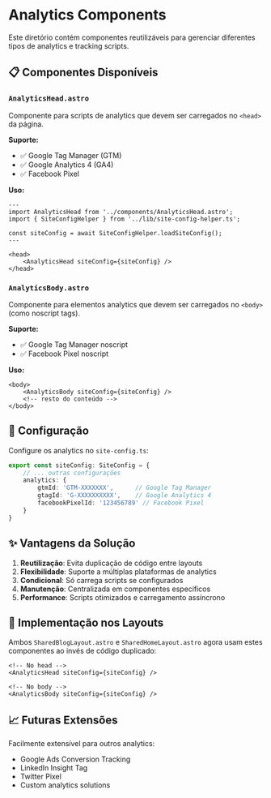 # Analytics Components

Este diretório contém componentes reutilizáveis para gerenciar diferentes tipos de analytics e tracking scripts.

## 📋 **Componentes Disponíveis**

### `AnalyticsHead.astro`

Componente para scripts de analytics que devem ser carregados no `<head>` da página.

**Suporte:**

- ✅ Google Tag Manager (GTM)
- ✅ Google Analytics 4 (GA4)
- ✅ Facebook Pixel

**Uso:**

```astro
---
import AnalyticsHead from '../components/AnalyticsHead.astro';
import { SiteConfigHelper } from '../lib/site-config-helper.ts';

const siteConfig = await SiteConfigHelper.loadSiteConfig();
---

<head>
    <AnalyticsHead siteConfig={siteConfig} />
</head>
```

### `AnalyticsBody.astro`

Componente para elementos analytics que devem ser carregados no `<body>` (como noscript tags).

**Suporte:**

- ✅ Google Tag Manager noscript
- ✅ Facebook Pixel noscript

**Uso:**

```astro
<body>
    <AnalyticsBody siteConfig={siteConfig} />
    <!-- resto do conteúdo -->
</body>
```

## 🔧 **Configuração**

Configure os analytics no `site-config.ts`:

```typescript
export const siteConfig: SiteConfig = {
    // ... outras configurações
    analytics: {
        gtmId: 'GTM-XXXXXXX',      // Google Tag Manager
        gtagId: 'G-XXXXXXXXXX',    // Google Analytics 4
        facebookPixelId: '123456789' // Facebook Pixel
    }
}
```

## ✨ **Vantagens da Solução**

1. **Reutilização**: Evita duplicação de código entre layouts
2. **Flexibilidade**: Suporte a múltiplas plataformas de analytics
3. **Condicional**: Só carrega scripts se configurados
4. **Manutenção**: Centralizada em componentes específicos
5. **Performance**: Scripts otimizados e carregamento assíncrono

## 🚀 **Implementação nos Layouts**

Ambos `SharedBlogLayout.astro` e `SharedHomeLayout.astro` agora usam estes componentes ao invés de código duplicado:

```astro
<!-- No head -->
<AnalyticsHead siteConfig={siteConfig} />

<!-- No body -->
<AnalyticsBody siteConfig={siteConfig} />
```

## 📈 **Futuras Extensões**

Facilmente extensível para outros analytics:
- Google Ads Conversion Tracking
- LinkedIn Insight Tag
- Twitter Pixel
- Custom analytics solutions
